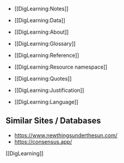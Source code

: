   - [[DigLearning:Notes]]

  - [[DigLearning:Data]]

  - [[DigLearning:About]]
  - [[DigLearning:Glossary]]
  - [[DigLearning:Reference]]
  -  [[DigLearning:Resource namespace]]
  - [[DigLearning:Quotes]]
  - [[DigLearning:Justification]]
  - [[DigLearning:Language]]

## Similar Sites / Databases

  - https://www.newthingsunderthesun.com/
  - https://consensus.app/

[[DigLearning]]